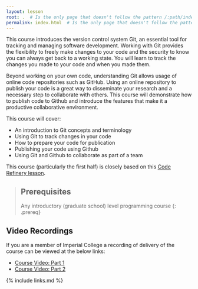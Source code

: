 ```yaml
---
layout: lesson
root: .  # Is the only page that doesn't follow the pattern /:path/index.html
permalink: index.html  # Is the only page that doesn't follow the pattern /:path/index.html
---
```


This course introduces the version control system Git, an essential tool for tracking and managing software development. Working with Git provides the flexibility to freely make changes to your code and the security to know you can always get back to a working state. You will learn to track the changes you made to your code and when you made them. 

Beyond working on your own code, understanding Git allows usage of online code repositories such as GitHub. Using an online repository to publish your code is a great way to disseminate your research and a necessary step to collaborate with others. This course will demonstrate how to publish code to Github and introduce the features that make it a productive collaborative environment. 

This course will cover: 
* An introduction to Git concepts and terminology 
* Using Git to track changes in your code 
* How to prepare your code for publication 
* Publishing your code using Github 
* Using Git and Github to collaborate as part of a team 

This course (particularly the first half) is closely based on this [Code
Refinery lesson](https://coderefinery.github.io/git-intro/).

> ## Prerequisites
>
> Any introductory (graduate school) level programming course
{: .prereq}

## Video Recordings

If you are a member of Imperial College a recording of delivery of the course can be
viewed at the below links:

- [Course Video: Part 1]
- [Course Video: Part 2]

[Course Video: Part 1]: https://imperial.cloud.panopto.eu/Panopto/Pages/Viewer.aspx?id=04f7dd6e-b415-47d9-ba65-aea10093872e
[Course Video: Part 2]: https://imperial.cloud.panopto.eu/Panopto/Pages/Viewer.aspx?id=59ac6157-c142-4978-98ae-aea200920480

{% include links.md %}

